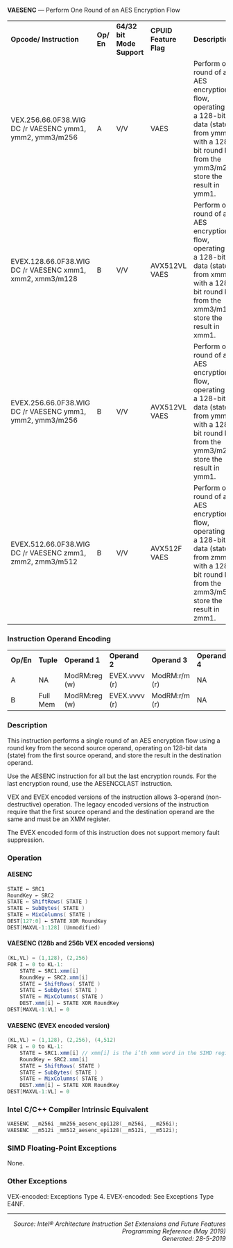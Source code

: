 <b>VAESENC</b> —  Perform One Round of an AES Encryption Flow
<table>
	<tr>
		<td><b>Opcode/ Instruction</b></td>
		<td><b>Op/ En</b></td>
		<td><b>64/32 bit Mode Support</b></td>
		<td><b>CPUID Feature Flag</b></td>
		<td><b>Description</b></td>
	</tr>
	<tr>
		<td>VEX.256.66.0F38.WIG DC /r VAESENC ymm1, ymm2, ymm3/m256</td>
		<td>A</td>
		<td>V/V</td>
		<td>VAES</td>
		<td>Perform one round of an AES encryption flow, operating on a 128-bit data (state) from ymm2 with a 128-bit round key from the ymm3/m256; store the result in ymm1.</td>
	</tr>
	<tr>
		<td>EVEX.128.66.0F38.WIG DC /r VAESENC xmm1, xmm2, xmm3/m128</td>
		<td>B</td>
		<td>V/V</td>
		<td>AVX512VL VAES</td>
		<td>Perform one round of an AES encryption flow, operating on a 128-bit data (state) from xmm2 with a 128-bit round key from the xmm3/m128; store the result in xmm1.</td>
	</tr>
	<tr>
		<td>EVEX.256.66.0F38.WIG DC /r VAESENC ymm1, ymm2, ymm3/m256</td>
		<td>B</td>
		<td>V/V</td>
		<td>AVX512VL VAES</td>
		<td>Perform one round of an AES encryption flow, operating on a 128-bit data (state) from ymm2 with a 128-bit round key from the ymm3/m256; store the result in ymm1.</td>
	</tr>
	<tr>
		<td>EVEX.512.66.0F38.WIG DC /r VAESENC zmm1, zmm2, zmm3/m512</td>
		<td>B</td>
		<td>V/V</td>
		<td>AVX512F VAES</td>
		<td>Perform one round of an AES encryption flow, operating on a 128-bit data (state) from zmm2 with a 128-bit round key from the zmm3/m512; store the result in zmm1.</td>
	</tr>
</table>


### Instruction Operand Encoding
<table>
	<tr>
		<td><b>Op/En</b></td>
		<td><b>Tuple</b></td>
		<td><b>Operand 1</b></td>
		<td><b>Operand 2</b></td>
		<td><b>Operand 3</b></td>
		<td><b>Operand 4</b></td>
	</tr>
	<tr>
		<td>A</td>
		<td>NA</td>
		<td>ModRM:reg (w)</td>
		<td>EVEX.vvvv (r)</td>
		<td>ModRM:r/m (r)</td>
		<td>NA</td>
	</tr>
	<tr>
		<td>B</td>
		<td>Full Mem</td>
		<td>ModRM:reg (w)</td>
		<td>EVEX.vvvv (r)</td>
		<td>ModRM:r/m (r)</td>
		<td>NA</td>
	</tr>
</table>


### Description
This instruction performs a single round of an AES encryption flow using a round key from the second source
operand, operating on 128-bit data (state) from the first source operand, and store the result in the destination
operand.

Use the AESENC instruction for all but the last encryption rounds. For the last encryption round, use the AESENCCLAST instruction.

VEX and EVEX encoded versions of the instruction allows 3-operand (non-destructive) operation. The legacy
encoded versions of the instruction require that the first source operand and the destination operand are the same
and must be an XMM register.

The EVEX encoded form of this instruction does not support memory fault suppression.

### Operation


#### AESENC
```java
STATE ← SRC1
RoundKey ← SRC2
STATE ← ShiftRows( STATE )
STATE ← SubBytes( STATE )
STATE ← MixColumns( STATE )
DEST[127:0] ← STATE XOR RoundKey
DEST[MAXVL-1:128] (Unmodified)
```
#### VAESENC (128b and 256b VEX encoded versions)
```java
(KL,VL) = (1,128), (2,256)
FOR I ← 0 to KL-1:
    STATE ← SRC1.xmm[i]
    RoundKey ← SRC2.xmm[i]
    STATE ← ShiftRows( STATE )
    STATE ← SubBytes( STATE )
    STATE ← MixColumns( STATE )
    DEST.xmm[i] ← STATE XOR RoundKey
DEST[MAXVL-1:VL] ← 0
```
#### VAESENC (EVEX encoded version)
```java
(KL,VL) = (1,128), (2,256), (4,512)
FOR i ← 0 to KL-1:
    STATE ← SRC1.xmm[i] // xmm[i] is the i’th xmm word in the SIMD register
    RoundKey ← SRC2.xmm[i]
    STATE ← ShiftRows( STATE )
    STATE ← SubBytes( STATE )
    STATE ← MixColumns( STATE )
    DEST.xmm[i] ← STATE XOR RoundKey
DEST[MAXVL-1:VL] ← 0
```
### Intel C/C++ Compiler Intrinsic Equivalent
```c
VAESENC __m256i _mm256_aesenc_epi128(__m256i, __m256i);
VAESENC __m512i _mm512_aesenc_epi128(__m512i, __m512i);
```
### SIMD Floating-Point Exceptions
None.

### Other Exceptions

VEX-encoded: Exceptions Type 4.
EVEX-encoded: See Exceptions Type E4NF.


 --- 
<p align="right"><i>Source: Intel® Architecture Instruction Set Extensions and Future Features Programming Reference (May 2019)<br>Generated: 28-5-2019</i></p>